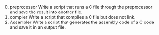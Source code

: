 0. preprocessor
Write a script that runs a C file through the preprocessor and save the result into another file.
1. compiler
Write a script that compiles a C file but does not link.
2. Assembler
Write a script that generates the assembly code of a C code and save it in an output file.
